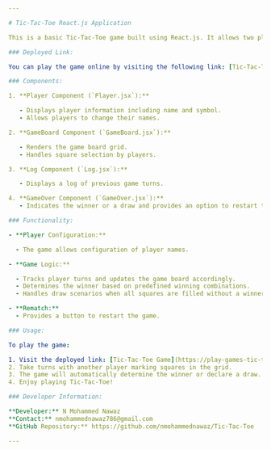 ```yaml
---

# Tic-Tac-Toe React.js Application

This is a basic Tic-Tac-Toe game built using React.js. It allows two players to take turns marking squares in a 3x3 grid. The game tracks player turns, identifies a winner, and handles draw scenarios.

### Deployed Link:

You can play the game online by visiting the following link: [Tic-Tac-Toe Game](https://play-games-tic-tac-toe.netlify.app/)

### Components:

1. **Player Component (`Player.jsx`):**

   - Displays player information including name and symbol.
   - Allows players to change their names.

2. **GameBoard Component (`GameBoard.jsx`):**

   - Renders the game board grid.
   - Handles square selection by players.

3. **Log Component (`Log.jsx`):**

   - Displays a log of previous game turns.

4. **GameOver Component (`GameOver.jsx`):**
   - Indicates the winner or a draw and provides an option to restart the game.

### Functionality:

- **Player Configuration:**

  - The game allows configuration of player names.

- **Game Logic:**

  - Tracks player turns and updates the game board accordingly.
  - Determines the winner based on predefined winning combinations.
  - Handles draw scenarios when all squares are filled without a winner.

- **Rematch:**
  - Provides a button to restart the game.

### Usage:

To play the game:

1. Visit the deployed link: [Tic-Tac-Toe Game](https://play-games-tic-tac-toe.netlify.app/)
2. Take turns with another player marking squares in the grid.
3. The game will automatically determine the winner or declare a draw.
4. Enjoy playing Tic-Tac-Toe!

### Developer Information:

**Developer:** N Mohammed Nawaz
**Contact:** nmohammednawaz786@gmail.com
**GitHub Repository:** https://github.com/nmohammednawaz/Tic-Tac-Toe

---
```

